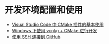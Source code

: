 # 开发环境配置和使用

- [Visual Studio Code 中 CMake 插件的基本使用](./vscode-cmake-extension.md)
- [Windows 下使用 vcpkg + CMake 进行开发](./dev-with-vcpkg-cmake-win.md)
- [使用 SSH 连接到 GitHub](./connecting-to-github-with-ssh.md)

